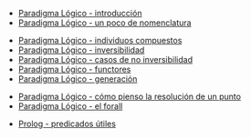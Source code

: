 -   [Paradigma Lógico - introducción](paradigma-logico---introduccion.html)
-   [Paradigma Lógico - un poco de nomenclatura](paradigma-logico---un-poco-de-nomenclatura.html)

<!-- -->

-   [Paradigma Lógico - individuos compuestos](paradigma-logico---individuos-compuestos.html)
-   [Paradigma Lógico - inversibilidad](paradigma-logico---inversibilidad.html)
-   [Paradigma Lógico - casos de no inversibilidad](paradigma-logico---casos-de-no-inversibilidad.html)
-   [Paradigma Lógico - functores](paradigma-logico---functores.html)
-   [Paradigma Lógico - generación](paradigma-logico---generacion.html)

<!-- -->

-   [Paradigma Lógico - cómo pienso la resolución de un punto](paradigma-logico---como-pienso-la-resolucion-de-un-punto.html)
-   [Paradigma Lógico - el forall](paradigma-logico---el-forall.html)

<!-- -->

-   [Prolog - predicados útiles](prolog---predicados-utiles.html)

